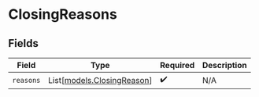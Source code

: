 # ClosingReasons


## Fields

| Field                                                    | Type                                                     | Required                                                 | Description                                              |
| -------------------------------------------------------- | -------------------------------------------------------- | -------------------------------------------------------- | -------------------------------------------------------- |
| `reasons`                                                | List[[models.ClosingReason](../models/closingreason.md)] | :heavy_check_mark:                                       | N/A                                                      |